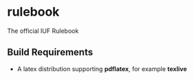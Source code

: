 # rulebook

The official IUF Rulebook

## Build Requirements
* A latex distribution supporting **pdflatex**, for example **texlive**
